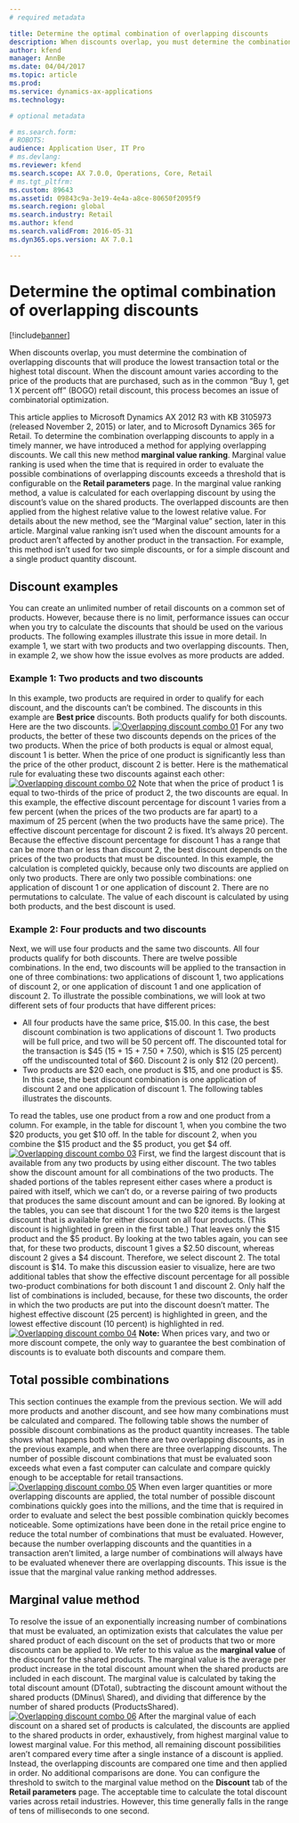 ```yaml
---
# required metadata

title: Determine the optimal combination of overlapping discounts
description: When discounts overlap, you must determine the combination of overlapping discounts that will produce the lowest transaction total or the highest total discount. When the discount amount varies according to the price of the products that are purchased, such as in the common “Buy 1, get 1 X percent off” (BOGO) retail discount, this process becomes an issue of combinatorial optimization.
author: kfend
manager: AnnBe
ms.date: 04/04/2017
ms.topic: article
ms.prod: 
ms.service: dynamics-ax-applications
ms.technology: 

# optional metadata

# ms.search.form: 
# ROBOTS: 
audience: Application User, IT Pro
# ms.devlang: 
ms.reviewer: kfend
ms.search.scope: AX 7.0.0, Operations, Core, Retail
# ms.tgt_pltfrm: 
ms.custom: 89643
ms.assetid: 09843c9a-3e19-4e4a-a8ce-80650f2095f9
ms.search.region: global
ms.search.industry: Retail
ms.author: kfend
ms.search.validFrom: 2016-05-31
ms.dyn365.ops.version: AX 7.0.1

---
```


# Determine the optimal combination of overlapping discounts

[!include[banner](includes/banner.md)]


When discounts overlap, you must determine the combination of overlapping discounts that will produce the lowest transaction total or the highest total discount. When the discount amount varies according to the price of the products that are purchased, such as in the common “Buy 1, get 1 X percent off” (BOGO) retail discount, this process becomes an issue of combinatorial optimization.

This article applies to Microsoft Dynamics AX 2012 R3 with KB 3105973 (released November 2, 2015) or later, and to Microsoft Dynamics 365 for Retail. To determine the combination overlapping discounts to apply in a timely manner, we have introduced a method for applying overlapping discounts. We call this new method **marginal value ranking**. Marginal value ranking is used when the time that is required in order to evaluate the possible combinations of overlapping discounts exceeds a threshold that is configurable on the **Retail parameters** page. In the marginal value ranking method, a value is calculated for each overlapping discount by using the discount’s value on the shared products. The overlapped discounts are then applied from the highest relative value to the lowest relative value. For details about the new method, see the “Marginal value” section, later in this article. Marginal value ranking isn’t used when the discount amounts for a product aren’t affected by another product in the transaction. For example, this method isn’t used for two simple discounts, or for a simple discount and a single product quantity discount.

## Discount examples
You can create an unlimited number of retail discounts on a common set of products. However, because there is no limit, performance issues can occur when you try to calculate the discounts that should be used on the various products. The following examples illustrate this issue in more detail. In example 1, we start with two products and two overlapping discounts. Then, in example 2, we show how the issue evolves as more products are added.

### Example 1: Two products and two discounts

In this example, two products are required in order to qualify for each discount, and the discounts can’t be combined. The discounts in this example are **Best price** discounts. Both products qualify for both discounts. Here are the two discounts. [![Overlapping discount combo 01](./media/overlapping-discount-combo-01.jpg)](./media/overlapping-discount-combo-01.jpg) For any two products, the better of these two discounts depends on the prices of the two products. When the price of both products is equal or almost equal, discount 1 is better. When the price of one product is significantly less than the price of the other product, discount 2 is better. Here is the mathematical rule for evaluating these two discounts against each other: [![Overlapping discount combo 02](./media/overlapping-discount-combo-02.jpg)](./media/overlapping-discount-combo-02.jpg) Note that when the price of product 1 is equal to two-thirds of the price of product 2, the two discounts are equal. In this example, the effective discount percentage for discount 1 varies from a few percent (when the prices of the two products are far apart) to a maximum of 25 percent (when the two products have the same price). The effective discount percentage for discount 2 is fixed. It’s always 20 percent. Because the effective discount percentage for discount 1 has a range that can be more than or less than discount 2, the best discount depends on the prices of the two products that must be discounted. In this example, the calculation is completed quickly, because only two discounts are applied on only two products. There are only two possible combinations: one application of discount 1 or one application of discount 2. There are no permutations to calculate. The value of each discount is calculated by using both products, and the best discount is used.

### Example 2: Four products and two discounts

Next, we will use four products and the same two discounts. All four products qualify for both discounts. There are twelve possible combinations. In the end, two discounts will be applied to the transaction in one of three combinations: two applications of discount 1, two applications of discount 2, or one application of discount 1 and one application of discount 2. To illustrate the possible combinations, we will look at two different sets of four products that have different prices:

-   All four products have the same price, $15.00. In this case, the best discount combination is two applications of discount 1. Two products will be full price, and two will be 50 percent off. The discounted total for the transaction is $45 (15 + 15 + 7.50 + 7.50), which is $15 (25 percent) off the undiscounted total of $60. Discount 2 is only $12 (20 percent).
-   Two products are $20 each, one product is $15, and one product is $5. In this case, the best discount combination is one application of discount 2 and one application of discount 1. The following tables illustrates the discounts.

To read the tables, use one product from a row and one product from a column. For example, in the table for discount 1, when you combine the two $20 products, you get $10 off. In the table for discount 2, when you combine the $15 product and the $5 product, you get $4 off. [![Overlapping discount combo 03](./media/overlapping-discount-combo-03.jpg)](./media/overlapping-discount-combo-03.jpg) First, we find the largest discount that is available from any two products by using either discount. The two tables show the discount amount for all combinations of the two products. The shaded portions of the tables represent either cases where a product is paired with itself, which we can’t do, or a reverse pairing of two products that produces the same discount amount and can be ignored. By looking at the tables, you can see that discount 1 for the two $20 items is the largest discount that is available for either discount on all four products. (This discount is highlighted in green in the first table.) That leaves only the $15 product and the $5 product. By looking at the two tables again, you can see that, for these two products, discount 1 gives a $2.50 discount, whereas discount 2 gives a $4 discount. Therefore, we select discount 2. The total discount is $14. To make this discussion easier to visualize, here are two additional tables that show the effective discount percentage for all possible two-product combinations for both discount 1 and discount 2. Only half the list of combinations is included, because, for these two discounts, the order in which the two products are put into the discount doesn’t matter. The highest effective discount (25 percent) is highlighted in green, and the lowest effective discount (10 percent) is highlighted in red. [![Overlapping discount combo 04](./media/overlapping-discount-combo-04.jpg)](./media/overlapping-discount-combo-04.jpg) **Note:** When prices vary, and two or more discount compete, the only way to guarantee the best combination of discounts is to evaluate both discounts and compare them.

## Total possible combinations
This section continues the example from the previous section. We will add more products and another discount, and see how many combinations must be calculated and compared. The following table shows the number of possible discount combinations as the product quantity increases. The table shows what happens both when there are two overlapping discounts, as in the previous example, and when there are three overlapping discounts. The number of possible discount combinations that must be evaluated soon exceeds what even a fast computer can calculate and compare quickly enough to be acceptable for retail transactions. [![Overlapping discount combo 05](./media/overlapping-discount-combo-05.jpg)](./media/overlapping-discount-combo-05.jpg) When even larger quantities or more overlapping discounts are applied, the total number of possible discount combinations quickly goes into the millions, and the time that is required in order to evaluate and select the best possible combination quickly becomes noticeable. Some optimizations have been done in the retail price engine to reduce the total number of combinations that must be evaluated. However, because the number overlapping discounts and the quantities in a transaction aren’t limited, a large number of combinations will always have to be evaluated whenever there are overlapping discounts. This issue is the issue that the marginal value ranking method addresses.

## Marginal value method
To resolve the issue of an exponentially increasing number of combinations that must be evaluated, an optimization exists that calculates the value per shared product of each discount on the set of products that two or more discounts can be applied to. We refer to this value as the **marginal value** of the discount for the shared products. The marginal value is the average per product increase in the total discount amount when the shared products are included in each discount. The marginal value is calculated by taking the total discount amount (DTotal), subtracting the discount amount without the shared products (DMinus\\ Shared), and dividing that difference by the number of shared products (ProductsShared). [![Overlapping discount combo 06](./media/overlapping-discount-combo-06.jpg)](./media/overlapping-discount-combo-06.jpg) After the marginal value of each discount on a shared set of products is calculated, the discounts are applied to the shared products in order, exhaustively, from highest marginal value to lowest marginal value. For this method, all remaining discount possibilities aren’t compared every time after a single instance of a discount is applied. Instead, the overlapping discounts are compared one time and then applied in order. No additional comparisons are done. You can configure the threshold to switch to the marginal value method on the **Discount** tab of the **Retail parameters** page. The acceptable time to calculate the total discount varies across retail industries. However, this time generally falls in the range of tens of milliseconds to one second.



